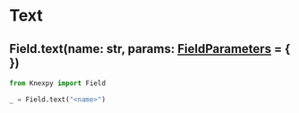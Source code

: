 # Text

## Field.text(name: str, params: [FieldParameters](Fields.md#fieldparameters) = { })

```python
from Knexpy import Field

_ = Field.text("<name>")
```
